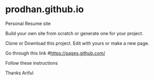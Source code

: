 # prodhan.github.io
Personal Resume site

Build your own site from scratch or generate one for your project.

Clone or Download this project. Edit with yours or make a new page.

Go through this link #https://pages.github.com/

Follow these instructions 

Thanks
Ariful
